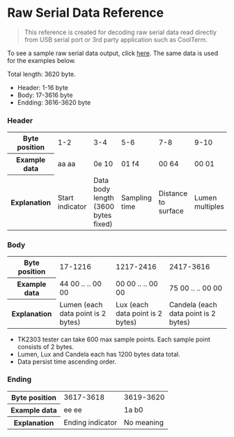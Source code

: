 # Raw Serial Data Reference 

> This reference is created for decoding raw serial data read directly from USB serial port or 3rd party application such as CoolTerm.

To see a sample raw serial data output, click [here](https://github.com/TKlamp/TKlamp-Protocol/blob/main/docs/raw_serial_data_example.txt). The same data is used for the examples below. 

Total length: 3620 byte. 
- Header: 1-16 byte 
- Body: 17-3616 byte 
- Endding: 3616-3620 byte

### Header 
<table>
  <tr>
    <th>Byte position</th>
    <td>1-2</td>
    <td>3-4</td>
    <td>5-6</td>
    <td>7-8</td>
    <td>9-10</td>
    <td>11-12</td>
     <td>13-14</td>
     <td>15-16</td>
  </tr>
  <tr>
    <th>Example data</th>
    <td>aa aa</td>
    <td>0e 10</td>
    <td>01 f4</td>
    <td>00 64</td>
    <td>00 01</td>
    <td>00 01</td>
    <td>00 01</td>
    <td>56 44</td>
  </tr>
  <tr>
    <th>Explanation</th>
    <td>Start indicator</td>
    <td>Data body length (3600 bytes fixed) </td>
    <td>Sampling time</td>
    <td>Distance to surface</td>
    <td>Lumen multiples</td>
    <td>Candela multiples</td>
    <td>Lux multiples</td>
    <td>Version</td>
  </tr>
</table>

### Body 

<table>
  <tr>
    <th>Byte position</th>
    <td>17-1216</td>
    <td>1217-2416</td>
    <td>2417-3616</td>
  </tr>
  <tr>
    <th>Example data</th>
    <td>44 00 .. .. 00 00 </td>
    <td>00 00 .. .. 00 00 </td>
    <td>75 00 .. .. 00 00</td>
  </tr>
  <tr>
    <th>Explanation</th>
    <td>Lumen (each data point is 2 bytes) </td>
    <td>Lux (each data point is 2 bytes) </td>
    <td>Candela (each data point is 2 bytes) </td>
  </tr>
</table>


- TK2303 tester can take 600 max sample points. Each sample point consists of 2 bytes.
- Lumen, Lux and Candela each has 1200 bytes data total. 
- Data persist time ascending order.

### Ending 
<table>
  <tr>
    <th>Byte position</th>
    <td>3617-3618</td>
    <td>3619-3620</td>
  </tr>
  <tr>
    <th>Example data</th>
    <td>ee ee</td>
    <td>1a b0</td>
  </tr>
  <tr>
    <th>Explanation</th>
    <td>Ending indicator </td>
    <td>No meaning</td>
  </tr>
</table>
